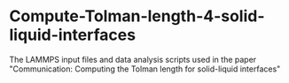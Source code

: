# Compute-Tolman-length-4-solid-liquid-interfaces
The LAMMPS input files and data analysis scripts used in the paper "Communication: Computing the Tolman length for solid-liquid interfaces"
